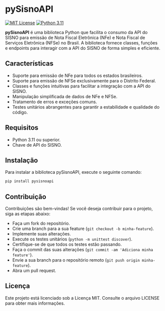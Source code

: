 
# pySisnoAPI

[![MIT License](https://img.shields.io/badge/License-MIT-green.svg)](https://choosealicense.com/licenses/mit/)
[![Python 3.11](https://img.shields.io/badge/Python-3.11-blue)](https://www.python.org/downloads/release/python-311/)

**pySisnoAPI** é uma biblioteca Python que facilita o consumo da API do SISNO para emissão de Nota Fiscal Eletrônica (NFe) e Nota Fiscal de Serviços Eletrônica (NFSe) no Brasil. A biblioteca fornece classes, funções e endpoints para interagir com a API do SISNO de forma simples e eficiente.

## Características

- Suporte para emissão de NFe para todos os estados brasileiros.
- Suporte para emissão de NFSe exclusivamente para o Distrito Federal.
- Classes e funções intuitivas para facilitar a integração com a API do SISNO.
- Manipulação simplificada de dados de NFe e NFSe.
- Tratamento de erros e exceções comuns.
- Testes unitários abrangentes para garantir a estabilidade e qualidade do código.

## Requisitos

- Python 3.11 ou superior.
- Chave de API do SISNO.

## Instalação

Para instalar a biblioteca pySisnoAPI, execute o seguinte comando:

``` bash
pip install pysisnoapi
```

## Contribuição

Contribuições são bem-vindas! Se você deseja contribuir para o projeto, siga as etapas abaixo:

- Faça um fork do repositório.
- Crie uma branch para a sua feature (`git checkout -b minha-feature`).
- Implemente suas alterações.
- Execute os testes unitários (`python -m unittest discover`).
- Certifique-se de que todos os testes estão passando.
- Faça o commit das suas alterações (`git commit -am 'Adiciona minha feature'`).
- Envie a sua branch para o repositório remoto (`git push origin minha-feature`).
- Abra um pull request.

## Licença

Este projeto está licenciado sob a Licença MIT. Consulte o arquivo LICENSE para obter mais informações.
